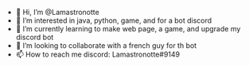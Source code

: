 - 👋 Hi, I’m @Lamastronotte
- 👀 I’m interested in java, python, game, and for a bot discord
- 🌱 I’m currently learning to make web page, a game, and upgrade my discord bot
- 💞️ I’m looking to collaborate with a french guy for th bot
- 📫 How to reach me discord: Lamastronotte#9149

<!---
Lamastronotte/Lamastronotte is a ✨ special ✨ repository because its `README.md` (this file) appears on your GitHub profile.
You can click the Preview link to take a look at your changes.
--->
